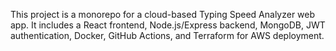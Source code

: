 <!-- Use this file to provide workspace-specific custom instructions to Copilot. For more details, visit https://code.visualstudio.com/docs/copilot/copilot-customization#_use-a-githubcopilotinstructionsmd-file -->

This project is a monorepo for a cloud-based Typing Speed Analyzer web app. It includes a React frontend, Node.js/Express backend, MongoDB, JWT authentication, Docker, GitHub Actions, and Terraform for AWS deployment.
